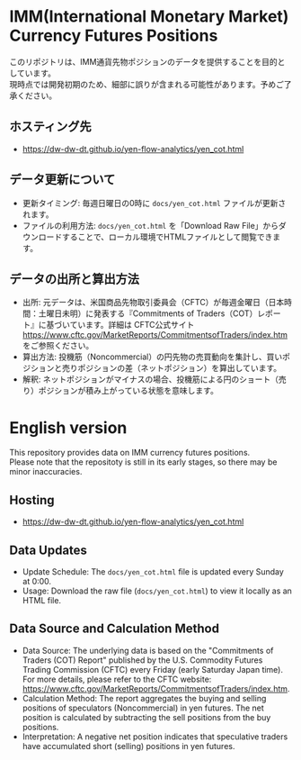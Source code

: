 # IMM(International Monetary Market) Currency Futures Positions

このリポジトリは、IMM通貨先物ポジションのデータを提供することを目的としています。  
現時点では開発初期のため、細部に誤りが含まれる可能性があります。予めご了承ください。  

## ホスティング先

* https://dw-dw-dt.github.io/yen-flow-analytics/yen_cot.html

## データ更新について

* 更新タイミング: 毎週日曜日の0時に  `docs/yen_cot.html` ファイルが更新されます。
* ファイルの利用方法: `docs/yen_cot.html` を「Download Raw File」からダウンロードすることで、ローカル環境でHTMLファイルとして閲覧できます。

## データの出所と算出方法

* 出所: 元データは、米国商品先物取引委員会（CFTC）が毎週金曜日（日本時間：土曜日未明）に発表する『Commitments of Traders（COT）レポート』に基づいています。詳細は CFTC公式サイト https://www.cftc.gov/MarketReports/CommitmentsofTraders/index.htm をご参照ください。
* 算出方法: 投機筋（Noncommercial）の円先物の売買動向を集計し、買いポジションと売りポジションの差（ネットポジション）を算出しています。
* 解釈: ネットポジションがマイナスの場合、投機筋による円のショート（売り）ポジションが積み上がっている状態を意味します。

# English version
This repository provides data on IMM currency futures positions.   
Please note that the repositoty is still in its early stages, so there may be minor inaccuracies.

## Hosting

* https://dw-dw-dt.github.io/yen-flow-analytics/yen_cot.html

## Data Updates

* Update Schedule: The `docs/yen_cot.html` file is updated every Sunday at 0:00.
* Usage: Download the raw file (`docs/yen_cot.html`) to view it locally as an HTML file.

## Data Source and Calculation Method

* Data Source: The underlying data is based on the "Commitments of Traders (COT) Report" published by the U.S. Commodity Futures Trading Commission (CFTC) every Friday (early Saturday Japan time). For more details, please refer to the CFTC website: https://www.cftc.gov/MarketReports/CommitmentsofTraders/index.htm.
* Calculation Method: The report aggregates the buying and selling positions of speculators (Noncommercial) in yen futures. The net position is calculated by subtracting the sell positions from the buy positions.
* Interpretation: A negative net position indicates that speculative traders have accumulated short (selling) positions in yen futures.